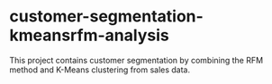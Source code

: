 # customer-segmentation-kmeansrfm-analysis
This project contains customer segmentation by combining the RFM method and K-Means clustering from sales data.
